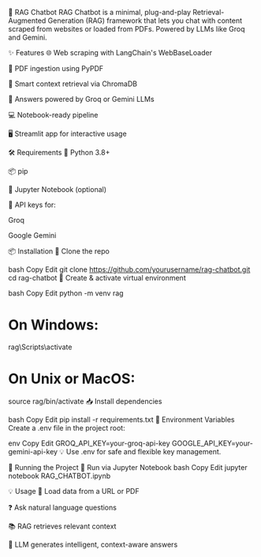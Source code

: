 🤖 RAG Chatbot
RAG Chatbot is a minimal, plug-and-play Retrieval-Augmented Generation (RAG) framework that lets you chat with content scraped from websites or loaded from PDFs. Powered by LLMs like Groq and Gemini.

✨ Features
🌐 Web scraping with LangChain's WebBaseLoader

📄 PDF ingestion using PyPDF

🧠 Smart context retrieval via ChromaDB

🤖 Answers powered by Groq or Gemini LLMs

💻 Notebook-ready pipeline

🖥️ Streamlit app for interactive usage

🛠️ Requirements
🐍 Python 3.8+

📦 pip

📓 Jupyter Notebook (optional)

🔐 API keys for:

Groq

Google Gemini

📦 Installation
🚀 Clone the repo

bash
Copy
Edit
git clone https://github.com/yourusername/rag-chatbot.git
cd rag-chatbot
🧪 Create & activate virtual environment

bash
Copy
Edit
python -m venv rag
# On Windows:
rag\Scripts\activate
# On Unix or MacOS:
source rag/bin/activate
📥 Install dependencies

bash
Copy
Edit
pip install -r requirements.txt
🔐 Environment Variables
Create a .env file in the project root:

env
Copy
Edit
GROQ_API_KEY=your-groq-api-key
GOOGLE_API_KEY=your-gemini-api-key
💡 Use .env for safe and flexible key management.

🚀 Running the Project
📓 Run via Jupyter Notebook
bash
Copy
Edit
jupyter notebook RAG_CHATBOT.ipynb

💡 Usage
🧾 Load data from a URL or PDF

❓ Ask natural language questions

📚 RAG retrieves relevant context

🤖 LLM generates intelligent, context-aware answers

